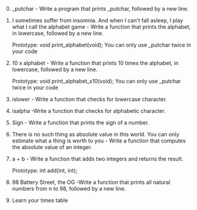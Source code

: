  0. _putchar - Write a program that prints _putchar, followed by a new line.
 1. I sometimes suffer from insomnia. And when I can't fall asleep, I play what I call the alphabet game - Write a function that prints the alphabet, in lowercase, followed by a new line.

    Prototype: void print_alphabet(void);
    You can only use _putchar twice in your code
2. 10 x alphabet  - Write a function that prints 10 times the alphabet, in lowercase, followed by a new line.

    Prototype: void print_alphabet_x10(void);
    You can only use _putchar twice in your code
3. islower - Write a function that checks for lowercase character. 
4. isalpha -Write a function that checks for alphabetic character.
5. Sign  - Write a function that prints the sign of a number.
6. There is no such thing as absolute value in this world. You can only estimate what a thing is worth to you - Write a function that computes the absolute value of an integer.
10. a + b  - Write a function that adds two integers and returns the result.

    Prototype: int add(int, int);
11. 98 Battery Street, the OG -Write a function that prints all natural numbers from n to 98, followed by a new line.

9. Learn your times table   
